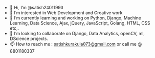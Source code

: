 - 👋 Hi, I’m @satish24011993
- 👀 I’m interested in Web Development and Creative work.
- 🌱 I’m currently learning and working on Python, Django, Machine Learning, Data Science, Ajax, jQuery, JavaScript, Golang, HTML, CSS etc,.
- 💞️ I’m looking to collaborate on Django, Data Analytics, openCV, ml, DScience projects.
- 📫 How to reach me : satishkurakula073@gmail.com or call me @ 8801180337

<!---
satish24011993/satish24011993 is a ✨ special ✨ repository because its `README.md` (this file) appears on your GitHub profile.
You can click the Preview link to take a look at your changes.
--->
